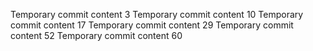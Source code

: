 Temporary commit content 3
Temporary commit content 10
Temporary commit content 17
Temporary commit content 29
Temporary commit content 52
Temporary commit content 60

